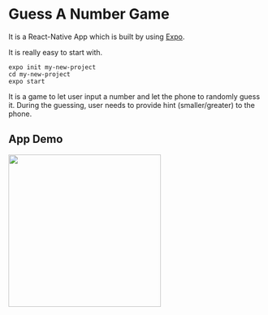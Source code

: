 # Guess A Number Game

It is a React-Native App which is built by using [Expo](https://expo.io/).

It is really easy to start with.
```
expo init my-new-project
cd my-new-project
expo start
```
It is a game to let user input a number and let the phone to randomly guess it. During the guessing, user needs to provide hint (smaller/greater) to the phone.

## App Demo
<img  src="https://github.com/fishxxxx/RN-NumberGame/blob/master/app_demo1.gif" width="300">
